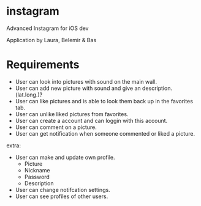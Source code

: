 # instagram
Advanced Instagram for iOS dev

Application by Laura, Belemir & Bas


# Requirements

- User can look into pictures with sound on the main wall.
- User can add new picture with sound and give an description. (lat.long.)?
- User can like pictures and is able to look them back up in the favorites tab.
- User can unlike liked pictures from favorites.
- User can create a account and can loggin with this account.
- User can comment on a picture. 
- User can get notification when someone commented or liked a picture.


extra:
- User can make and update own profile.
  - Picture
  - Nickname
  - Password
  - Description
- User can change notifcation settings.
- User can see profiles of other users.
